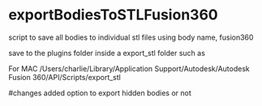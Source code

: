# exportBodiesToSTLFusion360
script to save all bodies to individual stl files using body name, fusion360


save to the plugins folder inside a export_stl folder such as

For MAC 
/Users/charlie/Library/Application Support/Autodesk/Autodesk Fusion 360/API/Scripts/export_stl



#changes
  added option to export hidden bodies or not
  
